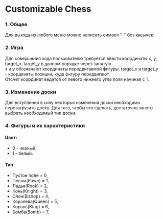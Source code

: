 # Customizable Chess
 
### 1. Общее
Для выхода из любого меню можно написать символ "-" без кавычек.

### 2. Игра
Для совершения хода пользователю требуется ввести координаты x, y, target_x, target_y в данном порядке через запятую.  
x и y обозначают координаты передвигаемой фигуры, target_x и target_y - координаты позиции, куда фигуру передвигают.  
Отсчет координат ведется от левого нижнего угла поля начиная с 1.

### 3. Изменение доски
Для вступления в силу неоторых изменений доски необходимо перезагрузить доску. Для того, чтобы это сделать, достаточно заного выбрать необходимый тип доски.

### 4. Фигуры и их характеристики
#### Цвет:
- 0 - черный,
- 1 - белый.
#### Тип
-  Пустое поле = 0,
-  Пешка(Pawn) = 1,
-  Ладья(Rook) = 2,
-  Конь(Knight) = 3,
-  Слон(Bishop) = 4,
-  Королева(Queen) = 5,
-  Король(King) = 6,
-  Бомба(Bomb) = 7.

